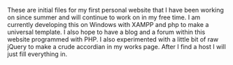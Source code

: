 These are initial files for my first personal website that I have been working on since summer and will continue to work on in my free time. 
I am currently developing this on Windows with XAMPP and php to make a universal template. 
I also hope to have a blog and a forum within this website programmed with PHP. 
I also experimented with a little bit of raw jQuery to make a crude accordian in my works page. 
After I find a host I will just fill everything in.
